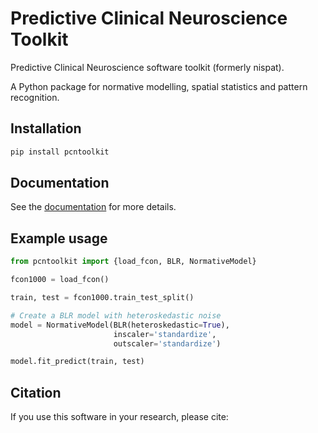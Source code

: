 # Predictive Clinical Neuroscience Toolkit
Predictive Clinical Neuroscience software toolkit (formerly nispat). 

A Python package for normative modelling, spatial statistics and pattern recognition.

## Installation

```bash
pip install pcntoolkit
```

## Documentation

See the [documentation](https://pcntoolkit.readthedocs.io/en/latest/) for more details.


## Example usage

```python
from pcntoolkit import {load_fcon, BLR, NormativeModel}

fcon1000 = load_fcon()

train, test = fcon1000.train_test_split()

# Create a BLR model with heteroskedastic noise
model = NormativeModel(BLR(heteroskedastic=True), 
                       inscaler='standardize', 
                       outscaler='standardize')

model.fit_predict(train, test)
```

## Citation 

If you use this software in your research, please cite:



